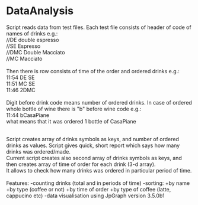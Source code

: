 DataAnalysis
============

Script reads data from test files. Each test file consists of header of code of names of drinks e.g.:<br>
//DE double espresso<br>
//SE Espresso<br>
//DMC Double Macciato<br>
//MC Macciato<br><br>
Then there is row consists of time of the order and ordered drinks e.g.:<br>
11:54 DE SE<br>
11:51 MC SE<br>
11:46 2DMC<br><br>
Digit before drink code means number of ordered drinks. In case of ordered whole bottle of wine there is "b" before wine code e.g.:<br>
11:44 bCasaPiane<br>
what means that it was ordered 1 bottle of CasaPiane<br><br>

Script creates array of drinks symbols as keys, and number of ordered drinks as values. Script gives quick, short report which says how many drinks was ordered/made.<br>
Current script creates also second array of drinks symbols as keys, and then creates array of time of order for each drink (3-d array).<br>
It allows to check how many drinks was ordered in particular period of time.<br>
<br>
Features:
-counting drinks (total and in periods of time)
-sorting:
	+by name 
	+by type (coffee or not)
	+by time of order
	+by type of coffee (latte, cappucino etc)
-data visualisation using JpGraph version 3.5.0b1


